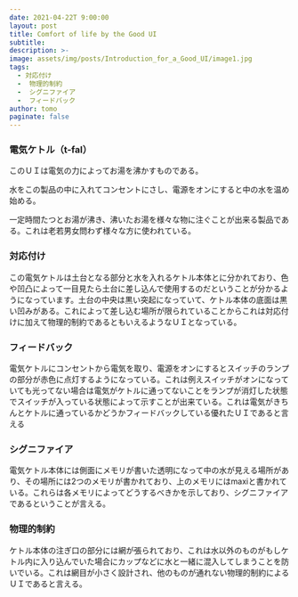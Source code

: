 ```yaml
---
date: 2021-04-22T 9:00:00
layout: post
title: Comfort of life by the Good UI
subtitle: 
description: >-
image: assets/img/posts/Introduction_for_a_Good_UI/image1.jpg
tags: 
  - 対応付け
  -  物理的制約
  -  シグニファイア
  -  フィードバック
author: tomo
paginate: false
---
```


### 電気ケトル（t-fal）
このＵＩは電気の力によってお湯を沸かすものである。

水をこの製品の中に入れてコンセントにさし、電源をオンにすると中の水を温め始める。

一定時間たつとお湯が沸き、沸いたお湯を様々な物に注ぐことが出来る製品である。これは老若男女問わず様々な方に使われている。

### 対応付け
この電気ケトルは土台となる部分と水を入れるケトル本体とに分かれており、色や凹凸によって一目見たら土台に差し込んで使用するのだということが分かるようになっています。土台の中央は黒い突起になっていて、ケトル本体の底面は黒い凹みがある。これによって差し込む場所が限られていることからこれは対応付けに加えて物理的制約であるともいえるようなＵＩとなっている。

### フィードバック
電気ケトルにコンセントから電気を取り、電源をオンにするとスイッチのランプの部分が赤色に点灯するようになっている。これは例えスイッチがオンになっていても光ってない場合は電気がケトルに通ってないことをランプが消灯した状態でスイッチが入っている状態によって示すことが出来ている。これは電気がきちんとケトルに通っているかどうかフィードバックしている優れたＵＩであると言える

### シグニファイア
 電気ケトル本体には側面にメモリが書いた透明になって中の水が見える場所があり、その場所には2つのメモリが書かれており、上のメモリにはmaxiと書かれている。これらは各メモリによってどうするべきかを示しており、シグニファイアであるということが言える。

### 物理的制約
 ケトル本体の注ぎ口の部分には網が張られており、これは水以外のものがもしケトル内に入り込んでいた場合にカップなどに水と一緒に混入してしまうことを防いでいる。これは網目が小さく設計され、他のものが通れない物理的制約によるＵＩであると言える。
